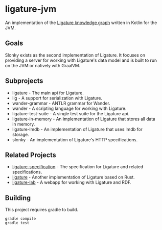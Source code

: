 # ligature-jvm

An implementation of the [Ligature knowledge graph](https://github.com/almibe/ligature-specification)
written in Kotlin for the JVM.

## Goals
Slonky exists as the second implementation of Ligature.
It focuses on providing a server for working with Ligature's data model
and is built to run on the JVM or natively with GraalVM.

## Subprojects
 - ligature - The main api for Ligature.
 - lig - A support for serialization with Ligature.
 - wander-grammar - ANTLR grammar for Wander.
 - wander - A scripting language for working with Ligature.
 - ligature-test-suite - A single test suite for the Ligature api.
 - ligature-in-memory - An implementation of Ligature that stores all data in memory.
 - ligature-lmdb - An implementation of Ligature that uses lmdb for storage.
 - slonky - An implementation of Ligature's HTTP specifications.

## Related Projects
 - [ligature-specification](https://github.com/almibe/ligature-specification) - The specification for Ligature and related specifications.
 - [ligature](https://github.com/almibe/ligature) - Another implementation of Ligature based on Rust.
 - [ligature-lab](https://github.com/almibe/ligature-lab) - A webapp for working with Ligature and RDF.

## Building
This project requires gradle to build.

```
gradle compile
gradle test
```
